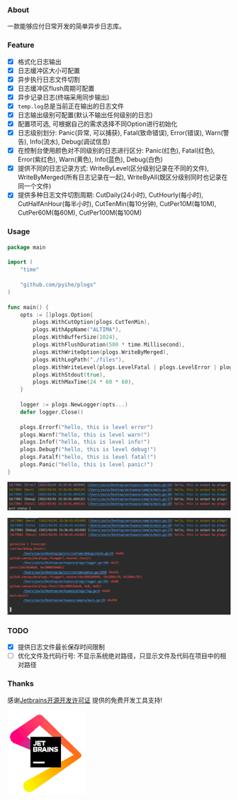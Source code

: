 ### About

一款能够应付日常开发的简单异步日志库。

### Feature

- [x] 格式化日志输出
- [x] 日志缓冲区大小可配置
- [x] 异步执行日志文件切割
- [x] 日志缓冲区flush周期可配置
- [x] 异步记录日志(终端采用同步输出)
- [x] `temp.log`总是当前正在输出的日志文件 
- [x] 日志输出级别可配置(默认不输出任何级别的日志)
- [x] 配置项可选, 可根据自己的需求选择不同Option进行初始化
- [x] 日志级别划分: Panic(异常, 可以捕获), Fatal(致命错误), Error(错误), Warn(警告), Info(流水), Debug(调试信息)
- [x] 在控制台使用颜色对不同级别的日志进行区分: Panic(红色), Fatal(红色), Error(紫红色), Warn(黄色), Info(蓝色), Debug(白色)
- [x] 提供不同的日志记录方式: WriteByLevel(区分级别记录在不同的文件), WriteByMerged(所有日志记录在一起), WriteByAll(既区分级别同时也记录在同一个文件)
- [x] 提供多种日志文件切割周期: CutDaily(24小时), CutHourly(每小时), CutHalfAnHour(每半小时), CutTenMin(每10分钟), CutPer10M(每10M), CutPer60M(每60M), CutPer100M(每100M)

### Usage

```go
package main

import (
	"time"

	"github.com/pyihe/plogs"
)

func main() {
    opts := []plogs.Option{
        plogs.WithCutOption(plogs.CutTenMin),
        plogs.WithAppName("ALTIMA"),
        plogs.WithBufferSize(1024),
        plogs.WithFlushDuration(500 * time.Millisecond),
        plogs.WithWriteOption(plogs.WriteByMerged),
        plogs.WithLogPath("./files"),
        plogs.WithWriteLevel(plogs.LevelFatal | plogs.LevelError | plogs.LevelWarning | plogs.LevelInfo | plogs.LevelDebug),
        plogs.WithStdout(true),
        plogs.WithMaxTime(24 * 60 * 60),
    }
    
    logger := plogs.NewLogger(opts...)
    defer logger.Close()
    
    plogs.Errorf("hello, this is level error")
    plogs.Warnf("hello, this is level warn!")
    plogs.Infof("hello, this is level info!")
    plogs.Debugf("hello, this is level debug!")
    plogs.Fatalf("hello, this is level fatal!")
    plogs.Panic("hello, this is level panic!")
}

```
![](appendix/screenshot.png)

![](appendix/panic.png)
### TODO

- [x] 提供日志文件最长保存时间限制
- [ ] 优化文件及代码行号: 不显示系统绝对路径，只显示文件及代码在项目中的相对路径

### Thanks 

感谢[Jetbrains开源开发许可证](https://www.jetbrains.com/zh-cn/community/opensource/#support) 提供的免费开发工具支持!

![](appendix/source_jetbrains.png)